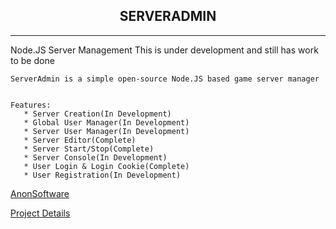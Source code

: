 

<section>
  <center>
    <h1> SERVERADMIN </h1>
  </center>
  
</section>

___


<section>
    Node.JS Server Management
    This is under development and still has work to be done
    
  
  
    ServerAdmin is a simple open-source Node.JS based game server manager
    
    
    Features:
       * Server Creation(In Development)
       * Global User Manager(In Development)
       * Server User Manager(In Development)
       * Server Editor(Complete)
       * Server Start/Stop(Complete)
       * Server Console(In Development)
       * User Login & Login Cookie(Complete)
       * User Registration(In Development)
        
    
</section>

<section>
  <a href="https://www.anonsoftware.co.uk" alt="Anon Software" style="display:block;" >AnonSoftware</a>
  <p><p>
  <a href="https://www.anonsoftware.co.uk/projects/?id=2" alt="Anon Software" style="display:block;">Project Details</a>
</section>
